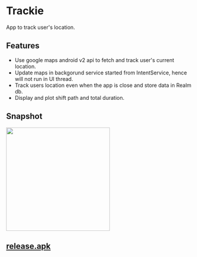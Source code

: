 # Trackie
App to track user's location.

## Features

- Use google maps android v2 api to fetch and track user's current location.
- Update maps in backgorund service started from IntentService, hence will not run in UI thread.
- Track users location even when the app is close and store data in Realm db.
- Display and plot shift path and total duration.


## Snapshot

<img src="http://i.imgur.com/C07IopE.png" width="280"/>


## [release.apk](https://github.com/vixir/Trackie/blob/master/app/app-release.apk)
